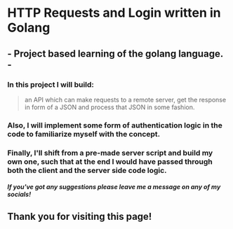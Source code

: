# HTTP Requests and Login written in Golang

## - Project based learning of the golang language. -


### In this project I will build:
> an API which can make requests to a remote server, 
> get the response in form of a JSON and process that JSON in some fashion. 

### Also, I will implement some form of authentication logic in the code to familiarize myself with the concept.

### Finally, I'll shift from a pre-made server script and build my own one, such that at the end I would have passed through both the client and the server side code logic. 

##### If you've got any suggestions please leave me a message on any of my socials! 

## Thank you for visiting this page! 


